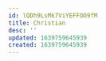 ```yaml
---
id: lQDh9LsMk7ViYEFFOO9fM
title: Christian
desc: ''
updated: 1639759645939
created: 1639759645939
---
```


